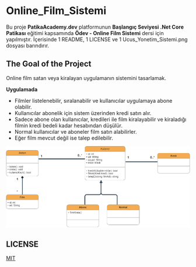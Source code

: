 # Online_Film_Sistemi
Bu proje **PatikaAcademy.dev** platformunun **Başlangıç Seviyesi .Net Core Patikası** eğitimi kapsamında **Ödev - Online Film Sistemi** dersi için yapılmıştır. İçerisinde 1 README, 1 LICENSE ve 1 Ucus_Yonetim_Sistemi.png dosyası barındırır.

## The Goal of the Project
Online film satan veya kiralayan uygulamanın sistemini tasarlamak.

**Uygulamada**
* Filmler listelenebilir, sıralanabilir ve kullanıcılar uygulamaya abone olabilir.
* Kullanıcılar abonelik için sistem üzerinden kredi satın alır.
* Sadece abone olan kullanıcılar, kredileri ile film kiralayabilir ve kiraladığı filmin kredi bedeli kadar hesabından düşülür.
* Normal kullanıcılar ve aboneler film satın alabilirler.
* Eğer film mevcut değil ise talep edilebilir.

![gorsel](Online_Film_Sistemi.png)

## LICENSE
[MIT](LICENSE)
